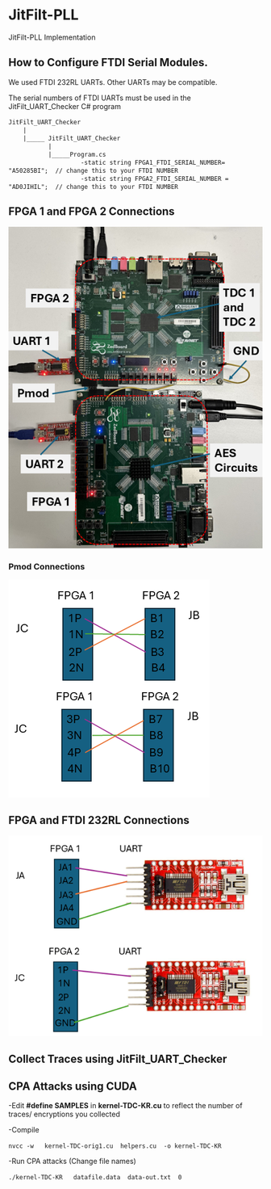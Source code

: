 # JitFilt-PLL
 JitFilt-PLL Implementation


## How to Configure FTDI Serial Modules. 
We used FTDI 232RL UARTs. Other UARTs may be compatible. 
							
The serial numbers of FTDI UARTs must be used in the JitFilt_UART_Checker C# program

	JitFilt_UART_Checker
		|
    	|_____ JitFilt_UART_Checker 
               |
               |_____Program.cs               
						-static string FPGA1_FTDI_SERIAL_NUMBER= "A50285BI";  // change this to your FTDI NUMBER
						-static string FPGA2_FTDI_SERIAL_NUMBER = "AD0JIHIL";  // change this to your FTDI NUMBER
							

## FPGA 1 and FPGA 2 Connections

![FPGA connections](./readme-images/FPGA_Figure.png)
 
### Pmod Connections 

![FPGA Pmod connections](./readme-images/FPGA_connections.png)


## FPGA and FTDI 232RL Connections
![FPGA UART connections](./readme-images/UARTconnections.png)


## Collect Traces using JitFilt_UART_Checker

## CPA Attacks using CUDA 
-Edit  **#define SAMPLES** in **kernel-TDC-KR.cu** to reflect the number of traces/ encryptions you collected

-Compile 

```nvcc -w   kernel-TDC-orig1.cu  helpers.cu  -o kernel-TDC-KR ```

-Run CPA attacks (Change file names)

```./kernel-TDC-KR   datafile.data  data-out.txt  0  ```

